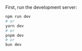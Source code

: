 First, run the development server:

```bash
npm run dev
# or
yarn dev
# or
pnpm dev
# or
bun dev
```
